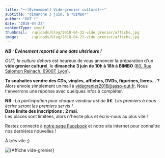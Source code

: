 ```yaml
---
title: "~~[Évènement] Vide-grenier culturel~~"
subtitle: "dimanche 3 juin, à *BIMBO*"
author: "OUT !"
date: "2018-04-22"
contentType: event
thumbnail: 	/uploads/blog/2018-04-22-vide_grenier/affiche.jpg
image: 		/uploads/blog/2018-04-22-vide_grenier/affiche.jpg
---
```


***NB : Évènement reporté à une date ultérieure !***

*OUT, la culture dehors* est heureux de vous annoncer la préparation d'un **vide grenier culturel**, le **dimanche 3 juin de 10h à 18h à BIMBO** ([60, Rue Salomon Reinach, 69007, Lyon](https://www.google.com/maps?hl=fr&q=60,+Rue+Salomon+Reinach,+69007,+Lyon)).

**Tu souhaites vendre des CDs, vinyles, affiches, DVDs, figurines, livres...&nbsp;?**  
Alors envoie simplement un mail à <videgrenier2018@asso-out.fr>. Nous t'enverrons une réponse avec quelques infos à compléter.

**NB** : *La participation pour chaque vendeur est de **5€**. Les premiers à nous écrire seront les premiers servis !*  
**Date limite des inscriptions : 2 mai**.  
Les places sont limitées, alors n'hésite plus et écris-nous au plus vite !  

Restez connecté à [notre page Facebook](https://www.facebook.com/OutAsso/) et notre site internet pour connaître nos dernières nouvelles !

À très vite ;)

![[Affiche vide-grenier]](/uploads/blog/2018-04-22-vide_grenier/affiche.jpg)
